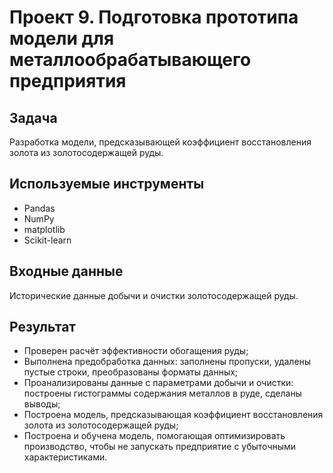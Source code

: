 # Проект 9. Подготовка прототипа модели для металлообрабатывающего предприятия

## Задача
Разработка модели, предсказывающей коэффициент восстановления золота из золотосодержащей руды.

## Используемые инструменты
- Pandas
- NumPy
- matplotlib
- Scikit-learn

## Входные данные
Исторические данные добычи и очистки золотосодержащей руды.

## Результат
- Проверен расчёт эффективности обогащения руды;
- Выполнена предобработка данных: заполнены пропуски, удалены пустые строки, преобразованы форматы данных;
- Проанализированы данные с параметрами добычи и очистки: построены гистограммы содержания металлов в руде, сделаны выводы;
- Построена модель, предсказывающая коэффициент восстановления золота из золотосодержащей руды;
- Построена и обучена модель, помогающая оптимизировать производство, чтобы не запускать предприятие с убыточными характеристиками.
